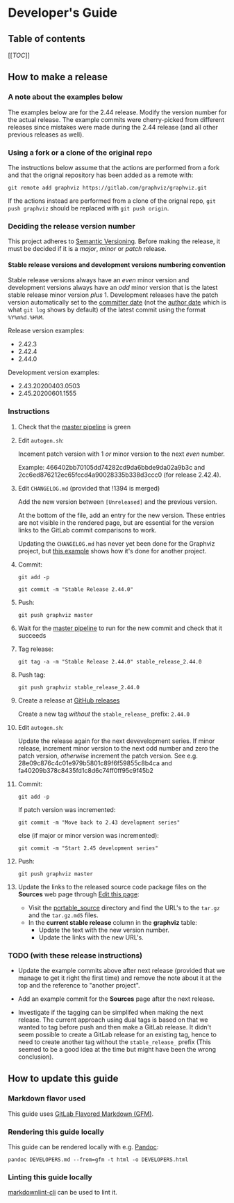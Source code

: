 # Developer's Guide

## Table of contents

[[_TOC_]]

## How to make a release

### A note about the examples below

The examples below are for the 2.44 release. Modify the version
number for the actual release. The example commits were cherry-picked
from different releases since mistakes were made during the 2.44
release (and all other previous releases as well).

### Using a fork or a clone of the original repo

The instructions below assume that the actions are performed from a
fork and that the orignal repository has been added as a remote with:

`git remote add graphviz https://gitlab.com/graphviz/graphviz.git`

If the actions instead are performed from a clone of the orignal repo,
`git push graphviz` should be replaced with `git push origin`.

### Deciding the release version number

This project adheres to
[Semantic Versioning](https://semver.org/spec/v2.0.0.html).
Before making the release, it must be decided if it is a *major*, *minor* or
*patch* release.

#### Stable release versions and development versions numbering convention

Stable release versions always have an *even* minor version and
development versions always have an *odd* minor version that is the
latest stable release minor version *plus* 1. Development releases
have the patch version automatically set to the
[committer date](https://git-scm.com/docs/pretty-formats#Documentation/pretty-formats.txt-emciem)
(not the [author date](https://git-scm.com/docs/pretty-formats#Documentation/pretty-formats.txt-emadem)
which is what `git log` shows by default) of the latest commit using the format `%Y%m%d.%H%M`.

Release version examples:

- 2.42.3
- 2.42.4
- 2.44.0

Development version examples:

- 2.43.20200403.0503
- 2.45.20200601.1555

### Instructions

1. Check that the
[master pipeline](https://gitlab.com/graphviz/graphviz/-/pipelines?ref=master)
is green

1. Edit `autogen.sh`:

   Incement patch version with 1 *or* minor version to the next *even* number.

   Example: 466402bb70105dd74282cd9da6bbde9da02a9b3c
   and 2cc6ed876212ec65fccd4a90028335b338d3ccc0 (for release 2.42.4).

1. Edit `CHANGELOG.md` (provided that !1394 is merged)

   Add the new version between `[Unreleased]` and the previous
   version.

   At the bottom of the file, add an entry for the new version. These
   entries are not visible in the rendered page, but are essential for
   the version links to the GitLab commit comparisons to work.

   Updating the `CHANGELOG.md` has never yet been done for the
   Graphviz project, but [this
   example](https://github.com/magjac/d3-graphviz/commit/59f515686a3fdb4da2a04d02665abfb2e583d898#diff-4ac32a78649ca5bdd8e0ba38b7006a1e)
   shows how it's done for another project.

1. Commit:

   `git add -p`

   `git commit -m "Stable Release 2.44.0"`

1. Push:

   `git push graphviz master`

1. Wait for the
[master pipeline](https://gitlab.com/graphviz/graphviz/-/pipelines?ref=master)
to run for the new commit and check that it succeeds

1. Tag release:

   `git tag -a -m "Stable Release 2.44.0" stable_release_2.44.0`

1. Push tag:

   `git push graphviz stable_release_2.44.0`

1. Create a release at [GitHub releases](https://gitlab.com/graphviz/graphviz/-/releases)

   Create a new tag *without* the `stable_release_` prefix: `2.44.0`

1. Edit `autogen.sh`:

   Update the release again for the next devevelopment series. If
   minor release, increment minor version to the next odd number and
   zero the patch version, *otherwise* increment the patch
   version. See e.g.  28e09c876c4c01e979b5801c89f6f59855c8b4ca and
   fa40209b378c8435fd1c8d6c74ff0ff95c9f45b2

1. Commit:

    `git add -p`

    If patch version was incremented:

    `git commit -m "Move back to 2.43 development series"`

    else (if major or minor version was incremented):

    `git commit -m "Start 2.45 development series"`

1. Push:

    `git push graphviz master`

1. Update the links to the released source code package files on the
**Sources** web page through [Edit this
page](https://gitlab.com/graphviz/graphviz.gitlab.io/-/edit/master/download/source/index.md):
   - Visit the
   [portable_source](https://www2.graphviz.org/Packages/stable/portable_source/)
   directory
   and find the URL's to the `tar.gz` and the `tar.gz.md5` files.
   - In the **current stable release** column in the **graphviz** table:
     - Update the text with the new version number.
     - Update the links with the new URL's.

### TODO (with these release instructions)

- Update the example commits above after next release (provided that
  we manage to get it right the first time) and remove the note about
  it at the top and the reference to "another project".

- Add an example commit for the **Sources** page after the next release.

- Investigate if the tagging can be simplifed when making the next
  release. The current approach using dual tags is based on that we
  wanted to tag before push and then make a GitLab release. It didn't
  seem possible to create a GitLab release for an existing tag, hence
  to need to create another tag without the `stable_release_` prefix
  (This seemed to be a good idea at the time but might have been the
  wrong conclusion).

## How to update this guide

### Markdown flavor used

This guide uses
[GitLab Flavored Markdown (GFM)](https://docs.gitlab.com/ce/user/markdown.html#gitlab-flavored-markdown-gfm]).

### Rendering this guide locally

This guide can be rendered locally with e.g. [Pandoc](https://pandoc.org/):

`pandoc DEVELOPERS.md --from=gfm -t html -o DEVELOPERS.html`

### Linting this guide locally

[markdownlint-cli](https://github.com/igorshubovych/markdownlint-cli)
can be used to lint it.
